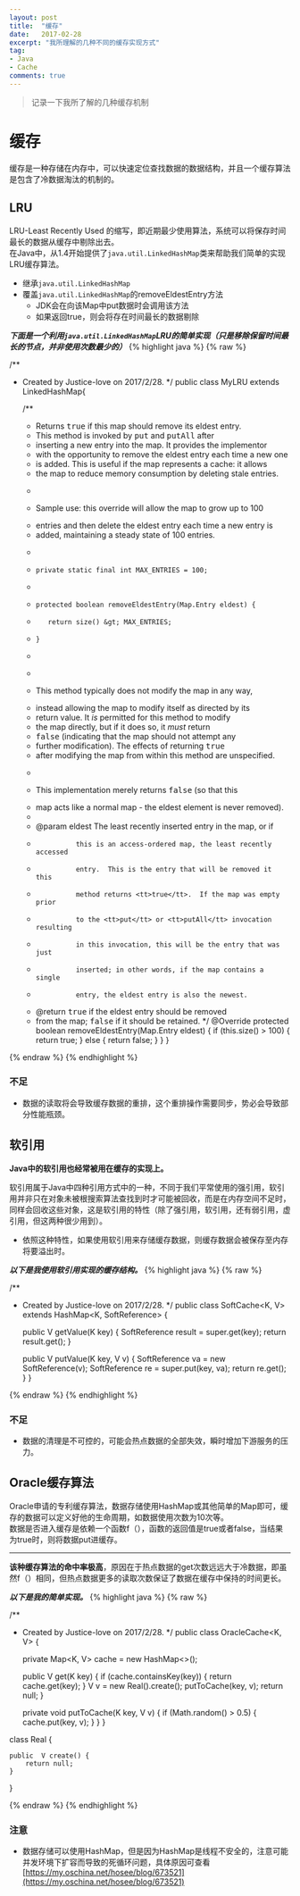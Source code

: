```yaml
---
layout: post
title:  "缓存"
date:   2017-02-28
excerpt: "我所理解的几种不同的缓存实现方式"
tag:
- Java
- Cache
comments: true
---
```


> 记录一下我所了解的几种缓存机制

# 缓存
缓存是一种存储在内存中，可以快速定位查找数据的数据结构，并且一个缓存算法是包含了冷数据淘汰的机制的。

## LRU
LRU-Least Recently Used 的缩写，即近期最少使用算法，系统可以将保存时间最长的数据从缓存中剔除出去。<br/>在Java中，从1.4开始提供了```java.util.LinkedHashMap```类来帮助我们简单的实现LRU缓存算法。
* 继承```java.util.LinkedHashMap```
* 覆盖```java.util.LinkedHashMap```的removeEldestEntry方法
    * JDK会在向该Map中put数据时会调用该方法
    * 如果返回true，则会将存在时间最长的数据剔除
    
***下面是一个利用```java.util.LinkedHashMap```LRU的简单实现（只是移除保留时间最长的节点，并非使用次数最少的）***
{% highlight java %}
{% raw %}

/**
 * Created by Justice-love on 2017/2/28.
 */
public class MyLRU extends LinkedHashMap{

    /**
     * Returns <tt>true</tt> if this map should remove its eldest entry.
     * This method is invoked by <tt>put</tt> and <tt>putAll</tt> after
     * inserting a new entry into the map.  It provides the implementor
     * with the opportunity to remove the eldest entry each time a new one
     * is added.  This is useful if the map represents a cache: it allows
     * the map to reduce memory consumption by deleting stale entries.
     * <p>
     * <p>Sample use: this override will allow the map to grow up to 100
     * entries and then delete the eldest entry each time a new entry is
     * added, maintaining a steady state of 100 entries.
     * <pre>
     *     private static final int MAX_ENTRIES = 100;
     *
     *     protected boolean removeEldestEntry(Map.Entry eldest) {
     *        return size() &gt; MAX_ENTRIES;
     *     }
     * </pre>
     * <p>
     * <p>This method typically does not modify the map in any way,
     * instead allowing the map to modify itself as directed by its
     * return value.  It <i>is</i> permitted for this method to modify
     * the map directly, but if it does so, it <i>must</i> return
     * <tt>false</tt> (indicating that the map should not attempt any
     * further modification).  The effects of returning <tt>true</tt>
     * after modifying the map from within this method are unspecified.
     * <p>
     * <p>This implementation merely returns <tt>false</tt> (so that this
     * map acts like a normal map - the eldest element is never removed).
     *
     * @param eldest The least recently inserted entry in the map, or if
     *               this is an access-ordered map, the least recently accessed
     *               entry.  This is the entry that will be removed it this
     *               method returns <tt>true</tt>.  If the map was empty prior
     *               to the <tt>put</tt> or <tt>putAll</tt> invocation resulting
     *               in this invocation, this will be the entry that was just
     *               inserted; in other words, if the map contains a single
     *               entry, the eldest entry is also the newest.
     * @return <tt>true</tt> if the eldest entry should be removed
     * from the map; <tt>false</tt> if it should be retained.
     */
    @Override
    protected boolean removeEldestEntry(Map.Entry eldest) {
        if (this.size() > 100) {
            return true;
        } else {
            return false;
        }
    }
}

{% endraw %}
{% endhighlight %}

### 不足
* 数据的读取将会导致缓存数据的重排，这个重排操作需要同步，势必会导致部分性能瓶颈。

## 软引用
__Java中的软引用也经常被用在缓存的实现上。__

软引用属于Java中四种引用方式中的一种，不同于我们平常使用的强引用，软引用并非只在对象未被根搜索算法查找到时才可能被回收，而是在内存空间不足时，同样会回收这些对象，这是软引用的特性（除了强引用，软引用，还有弱引用，虚引用，但这两种很少用到）。
* 依照这种特性，如果使用软引用来存储缓存数据，则缓存数据会被保存至内存将要溢出时。

***以下是我使用软引用实现的缓存结构。***
{% highlight java %}
{% raw %}

/**
 * Created by Justice-love on 2017/2/28.
 */
public class SoftCache<K, V> extends HashMap<K, SoftReference<V>> {

    public V getValue(K key) {
        SoftReference<V> result =  super.get(key);
        return result.get();
    }

    public V putValue(K key, V v) {
        SoftReference<V> va = new SoftReference<V>(v);
        SoftReference<V> re = super.put(key, va);
        return re.get();
    }
}

{% endraw %}
{% endhighlight %}

### 不足
* 数据的清理是不可控的，可能会热点数据的全部失效，瞬时增加下游服务的压力。

## Oracle缓存算法
Oracle申请的专利缓存算法，数据存储使用HashMap或其他简单的Map即可，缓存的数据可以定义好他的生命周期，如数据使用次数为10次等。<br/>数据是否进入缓存是依赖一个函数f（），函数的返回值是true或者false，当结果为true时，则将数据put进缓存。<br/>

---------------------------------
**该种缓存算法的命中率极高**，原因在于热点数据的get次数远远大于冷数据，即虽然f（）相同，但热点数据更多的读取次数保证了数据在缓存中保持的时间更长。

***以下是我的简单实现。***
{% highlight java %}
{% raw %}

/**
 * Created by Justice-love on 2017/2/28.
 */
public class OracleCache<K, V> {

    private Map<K, V> cache = new HashMap<>();

    public V get(K key) {
        if (cache.containsKey(key)) {
            return cache.get(key);
        }
        V v = new Real<V>().create();
        putToCache(key, v);
        return null;
    }

    private void putToCache(K key, V v) {
        if (Math.random() > 0.5) {
            cache.put(key, v);
        }
    }
}

class Real<V> {

    public  V create() {
        return null;
    }
}

{% endraw %}
{% endhighlight %}

### 注意
* 数据存储可以使用HashMap，但是因为HashMap是线程不安全的，注意可能并发环境下扩容而导致的死循环问题，具体原因可查看[https://my.oschina.net/hosee/blog/673521](https://my.oschina.net/hosee/blog/673521)